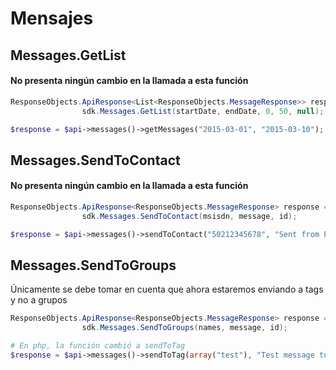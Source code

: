 # Mensajes


## Messages.GetList
#### No presenta ningún cambio en la llamada a esta función


<CodeGroup>
  <CodeGroupItem title=".NET" active>

``` cs
ResponseObjects.ApiResponse<List<ResponseObjects.MessageResponse>> response =
                sdk.Messages.GetList(startDate, endDate, 0, 50, null);
```

  </CodeGroupItem>

  <CodeGroupItem title="PHP">

```php
$response = $api->messages()->getMessages("2015-03-01", "2015-03-10");
```

  </CodeGroupItem>
</CodeGroup>

## Messages.SendToContact
#### No presenta ningún cambio en la llamada a esta función

<CodeGroup>
  <CodeGroupItem title=".NET" active>

``` cs
ResponseObjects.ApiResponse<ResponseObjects.MessageResponse> response =
                sdk.Messages.SendToContact(msisdn, message, id);
```

  </CodeGroupItem>

  <CodeGroupItem title="PHP">

```php
$response = $api->messages()->sendToContact("50212345678", "Sent from PHP SDK", "123");
```

  </CodeGroupItem>
</CodeGroup>

## Messages.SendToGroups
Únicamente se debe tomar en cuenta que ahora estaremos enviando a tags y no a grupos

<CodeGroup>
  <CodeGroupItem title=".NET" active>

``` cs
ResponseObjects.ApiResponse<ResponseObjects.MessageResponse> response =
                sdk.Messages.SendToGroups(names, message, id);
```

  </CodeGroupItem>

  <CodeGroupItem title="PHP">

```php
# En php, la función cambió a sendToTag
$response = $api->messages()->sendToTag(array("test"), "Test message to tag", "12434");
```

  </CodeGroupItem>
</CodeGroup>
